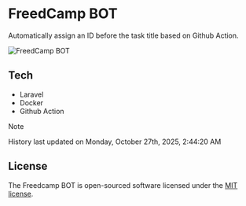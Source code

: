 # FreedCamp BOT

Automatically assign an ID before the task title based on Github Action.

![FreedCamp BOT](https://repository-images.githubusercontent.com/737932867/7d34798b-2680-471c-b089-a78a718d3d6a)

## Tech

- Laravel
- Docker
- Github Action

> [!NOTE]  
> History last updated on Monday, October 27th, 2025, 2:44:20 AM

## License

The Freedcamp BOT is open-sourced software licensed under the [MIT license](https://opensource.org/licenses/MIT).
